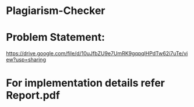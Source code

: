 # Plagiarism-Checker
# Problem Statement:
https://drive.google.com/file/d/10uJfbZU9e7UmRK9gqpqlHPdTw62i7uTe/view?usp=sharing

# For implementation details refer Report.pdf
